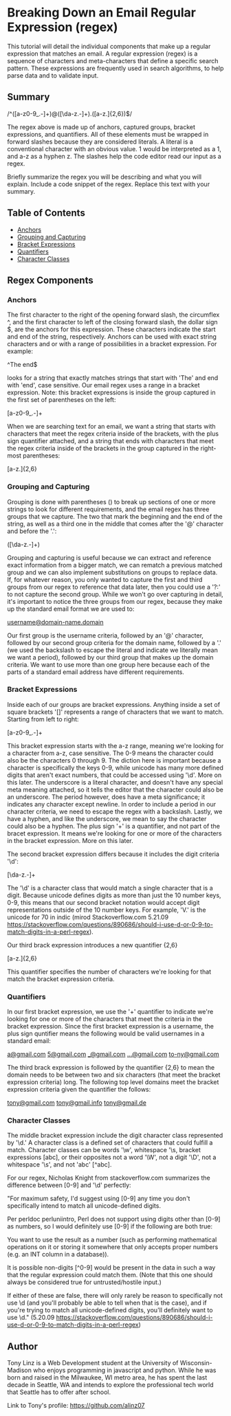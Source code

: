 # Breaking Down an Email Regular Expression (regex)

This tutorial will detail the individual components that make up a regular expression that matches an email. A regular expression (regex) is a sequence of characters and meta-characters that define a specific search pattern. These expressions are frequently used in search algorithms, to help parse data and to validate input.

## Summary

/^([a-z0-9_\.-]+)@([\da-z\.-]+)\.([a-z\.]{2,6})$/

The regex above is made up of anchors, captured groups, bracket expressions, and quantifiers. All of these elements must be wrapped in forward slashes because they are considered literals. A literal is a conventional character with an obvious value. 1 would be interpreted as a 1, and a-z as a hyphen z. The slashes help the code editor read our input as a regex.

Briefly summarize the regex you will be describing and what you will explain. Include a code snippet of the regex. Replace this text with your summary.

## Table of Contents

-   [Anchors](#anchors)
-   [Grouping and Capturing](#grouping-and-capturing)
-   [Bracket Expressions](#bracket-expressions)
-   [Quantifiers](#quantifiers)
-   [Character Classes](#character-classes)

## Regex Components

### Anchors

The first character to the right of the opening forward slash, the circumflex ^, and the first character to left of the closing forward slash, the dollar sign $, are the anchors for this expression. These characters indicate the start and end of the string, respectively. Anchors can be used with exact string characters and or with a range of possibilities in a bracket expression. For example:

^The end$

looks for a string that exactly matches strings that start with 'The' and end with 'end', case sensitive. Our email regex uses a range in a bracket expression. Note: this bracket expressions is inside the group captured in the first set of parentheses on the left:

[a-z0-9_\.-]+

When we are searching text for an email, we want a string that starts with characters that meet the regex criteria inside of the brackets, with the plus sign quantifier attached, and a string that ends with characters that meet the regex criteria inside of the brackets in the group captured in the right-most parentheses:

[a-z\.]{2,6}

### Grouping and Capturing

Grouping is done with parentheses () to break up sections of one or more strings to look for different requirements, and the email regex has three groups that we capture. The two that mark the beginning and the end of the string, as well as a third one in the middle that comes after the '@' character and before the '\.':

([\da-z\.-]+)

Grouping and capturing is useful because we can extract and reference exact information from a bigger match, we can rematch a previous matched group and we can also implement substitutions on groups to replace data. If, for whatever reason, you only wanted to capture the first and third groups from our regex to reference that data later, then you could use a '?:' to not capture the second group. While we won't go over capturing in detail, it's important to notice the three groups from our regex, because they make up the standard email format we are used to:

username@domain-name.domain

Our first group is the username criteria, followed by an '@' character, followed by our second group criteria for the domain name, followed by a '\.' (we used the backslash to escape the literal and indicate we literally mean we want a period), followed by our third group that makes up the domain criteria. We want to use more than one group here because each of the parts of a standard email address have different requirements.

### Bracket Expressions

Inside each of our groups are bracket expressions. Anything inside a set of square brackets '[]' represents a range of characters that we want to match. Starting from left to right:

[a-z0-9_\.-]+

This bracket expression starts with the a-z range, meaning we're looking for a character from a-z, case sensitive. The 0-9 means the character could also be the characters 0 through 9. The diction here is important because a character is specifically the keys 0-9, while unicode has many more defined digits that aren't exact numbers, that could be accessed using '\d'. More on this later. The underscore is a literal character, and doesn't have any special meta meaning attached, so it tells the editor that the character could also be an underscore. The period however, does have a meta significance; it indicates any character except newline. In order to include a period in our character criteria, we need to escape the regex with a backslash. Lastly, we have a hyphen, and like the underscore, we mean to say the character could also be a hyphen. The plus sign '+' is a quantifier, and not part of the bracet expression. It means we're looking for one or more of the characters in the bracket expression. More on this later.

The second bracket expression differs because it includes the digit criteria '\d':

[\da-z\.-]+

The '\d' is a character class that would match a single character that is a digit. Because unicode defines digits as more than just the 10 number keys, 0-9, this means that our second bracket notation would accept digit representations outside of the 10 number keys. For example, 'V.' is the unicode for 70 in indic (mirod Stackoverflow.com 5.21.09 https://stackoverflow.com/questions/890686/should-i-use-d-or-0-9-to-match-digits-in-a-perl-regex).

Our third brack expression introduces a new quantifier {2,6}

[a-z\.]{2,6}

This quantifier specifies the number of characters we're looking for that match the bracket expression criteria.

### Quantifiers

In our first bracket expression, we use the '+' quantifier to indicate we're looking for one or more of the characters that meet the criteria in the bracket expression. Since the first bracket expression is a username, the plus sign quntifier means the following would be valid usernames in a standard email:

a@gmail.com
5@gmail.com
_@gmail.com
...@gmail.com
to-ny@gmail.com

The third brack expression is followed by the quantifier {2,6} to mean the domain needs to be between two and six characters (that meet the bracket expression criteria) long. The following top level domains meet the bracket expression criteria given the quantifier the follows:

tony@gmail.com
tony@gmail.info
tony@gmail.de

### Character Classes

The middle bracket expression include the digit character class represented by '\d.' A character class is a defined set of characters that could fulfill a match. Character classes can be words '\w', whitespace '\s, bracket expressions [abc], or their opposites not a word '\W', not a digit '\D', not a whitespace '\s', and not 'abc' [^abc].

For our regex, Nicholas Knight from stackoverflow.com summarizes the difference between [0-9] and '\d' perfectly:

"For maximum safety, I'd suggest using [0-9] any time you don't specifically intend to match all unicode-defined digits.

Per perldoc perluniintro, Perl does not support using digits other than [0-9] as numbers, so I would definitely use [0-9] if the following are both true:

You want to use the result as a number (such as performing mathematical operations on it or storing it somewhere that only accepts proper numbers (e.g. an INT column in a database)).

It is possible non-digits [^0-9] would be present in the data in such a way that the regular expression could match them. (Note that this one should always be considered true for untrusted/hostile input.)

If either of these are false, there will only rarely be reason to specifically not use \d (and you'll probably be able to tell when that is the case), and if you're trying to match all unicode-defined digits, you'll definitely want to use \d." (5.20.09 https://stackoverflow.com/questions/890686/should-i-use-d-or-0-9-to-match-digits-in-a-perl-regex)

## Author

Tony Linz is a Web Development student at the University of Wisconsin-Madison who enjoys programming in javascript and python. While he was born and raised in the Milwaukee, WI metro area, he has spent the last decade in Seattle, WA and intends to explore the professional tech world that Seattle has to offer after school.

Link to Tony's profile: https://github.com/alinz07
